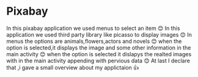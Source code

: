 # Pixabay
In this pixabay application we used menus to select an item :blush:
In this application we used third party library like picasso to display images :blush:
In menus the options are animals,flowers,actors and novels :blush:
when the option is selected,it displays the image and some other information in the main activity :blush:
when the option is selected it dislapys the realted images with in the main activity appending with pervious data :blush:
At last I declare that ,i gave a small overview about my applictaion
:thumbsup:
